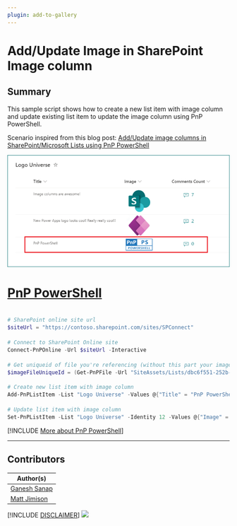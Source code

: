 ```yaml
---
plugin: add-to-gallery
---
```


# Add/Update Image in SharePoint Image column

## Summary

This sample script shows how to create a new list item with image column and update existing list item to update the image column using PnP PowerShell.

Scenario inspired from this blog post: [Add/Update image columns in SharePoint/Microsoft Lists using PnP PowerShell](https://ganeshsanapblogs.wordpress.com/2022/10/13/add-update-image-columns-in-sharepoint-microsoft-lists-using-pnp-powershell/)

![Outupt Screenshot](assets/output.png)

# [PnP PowerShell](#tab/pnpps)

```powershell

# SharePoint online site url
$siteUrl = "https://contoso.sharepoint.com/sites/SPConnect"	

# Connect to SharePoint Online site  
Connect-PnPOnline -Url $siteUrl -Interactive

# Get uniqueid of file you're referencing (without this part your image won't appear in PowerApps (browser or mobile app) or Microsoft Lists (iOS app))
$imageFileUniqueId = (Get-PnPFile -Url "SiteAssets/Lists/dbc6f551-252b-462f-8002-c8f88d0d12d5/PnP-PowerShell-Blue.png" -AsListItem)["UniqueId"]

# Create new list item with image column
Add-PnPListItem -List "Logo Universe" -Values @{"Title" = "PnP PowerShell"; "Image" = "{'type':'thumbnail','fileName':'PnP-PowerShell-Blue.png','fieldName':'Image','serverUrl':'https://contoso.sharepoint.com','serverRelativeUrl':'/sites/SPConnect/SiteAssets/Lists/dbc6f551-252b-462f-8002-c8f88d0d12d5/PnP-PowerShell-Blue.png', 'id':'$($imageFileUniqueId)'}"}

# Update list item with image column
Set-PnPListItem -List "Logo Universe" -Identity 12 -Values @{"Image" = "{'type':'thumbnail','fileName':'PnP-PowerShell-Blue.png','fieldName':'Image','serverUrl':'https://contoso.sharepoint.com','serverRelativeUrl':'/sites/SPConnect/SiteAssets/Lists/dbc6f551-252b-462f-8002-c8f88d0d12d5/PnP-PowerShell-Green.png', 'id':'$($imageFileUniqueId)'}"}

```

[!INCLUDE [More about PnP PowerShell](../../docfx/includes/MORE-PNPPS.md)]

***

## Contributors

| Author(s) |
|-----------|
| [Ganesh Sanap](https://ganeshsanapblogs.wordpress.com/about) |
| [Matt Jimison](https://mattjimison.com) |

[!INCLUDE [DISCLAIMER](../../docfx/includes/DISCLAIMER.md)]
<img src="https://m365-visitor-stats.azurewebsites.net/script-samples/scripts/spo-add-update-image-column" aria-hidden="true" />
